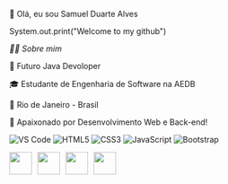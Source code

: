 👋 Olá, eu sou Samuel Duarte Alves 

System.out.print("Welcome to my github")

*👨‍💻 Sobre mim*

💼 Futuro Java Devoloper

🎓 Estudante de Engenharia de Software na AEDB

📍 Rio de Janeiro - Brasil

🚀 Apaixonado por Desenvolvimento Web e Back-end!

![VS Code](https://img.shields.io/badge/-VSCode-333?style=flat&logo=visualstudiocode)
![HTML5](https://img.shields.io/badge/HTML5-E34F26?style=flat&logo=html5&logoColor=white)
![CSS3](https://img.shields.io/badge/-CSS3-333?style=flat&logo=css3)
![JavaScript](https://img.shields.io/badge/-JavaScript-333?style=flat&logo=javascript)
![Bootstrap](https://img.shields.io/badge/-Bootstrap-333?style=flat&logo=bootstrap)

<div style="display: flex; gap: 10px;">
  <img src="https://cdn.jsdelivr.net/gh/devicons/devicon/icons/html5/html5-original.svg" width="40" height="40"/>
  <img src="https://cdn.jsdelivr.net/gh/devicons/devicon/icons/css3/css3-original.svg" width="40" height="40"/>
  <img src="https://cdn.jsdelivr.net/gh/devicons/devicon/icons/javascript/javascript-original.svg" width="40" height="40"/>
  <img src="https://cdn.jsdelivr.net/gh/devicons/devicon/icons/python/python-original.svg" width="40" height="40"/>
</div>
